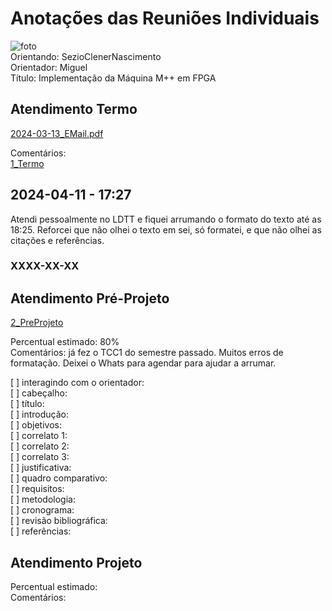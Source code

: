 # Anotações das Reuniões Individuais  

![foto](foto.png "foto")  
Orientando: SezioClenerNascimento  
Orientador: Miguel  
Título: Implementação da Máquina M++ em FPGA  

## Atendimento Termo  

[2024-03-13_EMail.pdf](2024-03-13_EMail.pdf)  

Comentários:  
[1_Termo](1_Termo.pdf "1_Termo")  

## 2024-04-11 - 17:27

Atendi pessoalmente no LDTT e fiquei arrumando o formato do texto até as 18:25.  Reforcei que não olhei o texto em sei, só formatei, e que não olhei as citações e referências.  

### XXXX-XX-XX

## Atendimento Pré-Projeto  

[2_PreProjeto](2_PreProjeto.docx "2_PreProjeto")  

Percentual estimado: 80%  
Comentários: já fez o TCC1 do semestre passado. Muitos erros de formatação. Deixei o Whats para agendar para ajudar a arrumar.

[ ] interagindo com o orientador:  
[ ] cabeçalho:  
[ ] título:  
[ ] introdução:  
[ ] objetivos:  
[ ] correlato 1:  
[ ] correlato 2:  
[ ] correlato 3:  
[ ] justificativa:  
[ ] quadro comparativo:  
[ ] requisitos:  
[ ] metodologia:  
[ ] cronograma:  
[ ] revisão bibliográfica:  
[ ] referências:  

## Atendimento Projeto  

Percentual estimado:  
Comentários:  

